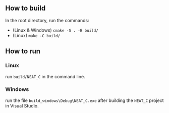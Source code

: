 ## How to build

In the root directory, run the commands:
- (Linux & Windows) `cmake -S . -B build/`
- (Linux)           `make -C build/`

## How to run

### Linux

run `build/NEAT_C` in the command line.

### Windows

run the file `build_windows\Debug\NEAT_C.exe` after building the `NEAT_C` project in Visual Studio.